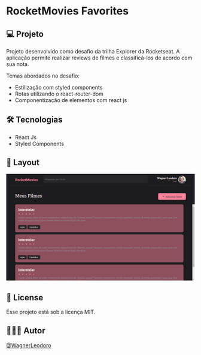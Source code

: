# RocketMovies Favorites

## 💻 Projeto

Projeto desenvolvido como desafio da trilha Explorer da Rocketseat. A aplicação permite realizar reviews de filmes e classificá-los de acordo com sua nota.

Temas abordados no desafio:

- Estilização com styled components
- Rotas utilizando o react-router-dom
- Componentização de elementos com react js

## 🛠️ Tecnologias

- React Js
- Styled Components

## 📐 Layout

![Layout](https://raw.githubusercontent.com/WagnerLeodoro/FavoriteMovie-ExplorerChallenge-Web/master/src/assets/layout.png)

## 📝 License

Esse projeto está sob a licença MIT.

## 👨🏻‍💻 Autor

[@WagnerLeodoro](https://www.github.com/WagnerLeodoro)
